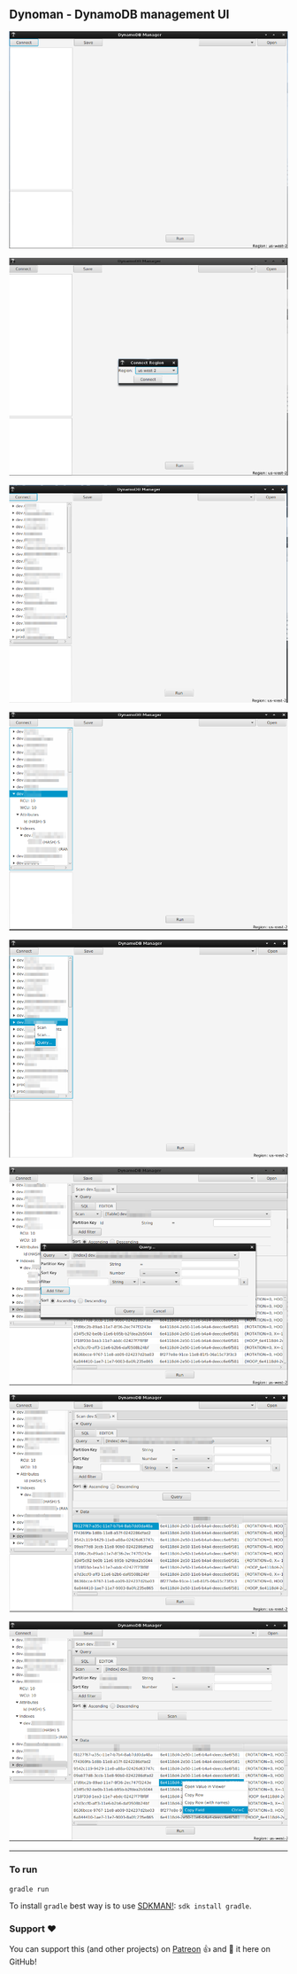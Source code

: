 ## Dynoman - DynamoDB management UI

![Initial Screen](images/public-preview1.png)

![Connect](images/public-preview2.png)

![Tables](images/public-preview3.png)

![Table Details](images/public-preview4.png)

![Query Menu](images/public-preview5.png)

![Query Modal](images/public-preview6.png)

![Query Data](images/public-preview7.png)

![Data Menu](images/public-preview8.png)

****

### To run

`gradle run`

To install `gradle` best way is to use [SDKMAN!](https://sdkman.io/): `sdk install gradle`.

### Support :heart:

You can support this (and other projects) on [Patreon](https://www.patreon.com/akazlou) :+1: and :star2: it here on GitHub! 
